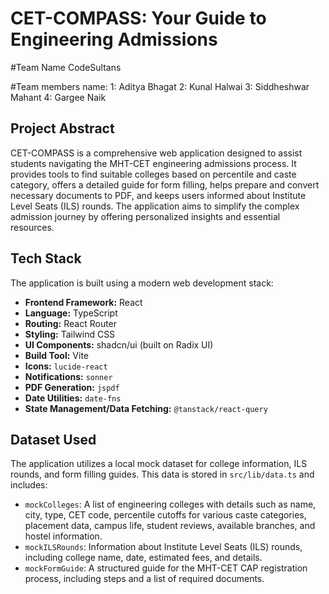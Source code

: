 # CET-COMPASS: Your Guide to Engineering Admissions

#Team Name 
CodeSultans

#Team members name:
1: Aditya Bhagat
2: Kunal Halwai
3: Siddheshwar Mahant
4: Gargee Naik 

  
## Project Abstract
CET-COMPASS is a comprehensive web application designed to assist students navigating the MHT-CET engineering admissions process. It provides tools to find suitable colleges based on percentile and caste category, offers a detailed guide for form filling, helps prepare and convert necessary documents to PDF, and keeps users informed about Institute Level Seats (ILS) rounds. The application aims to simplify the complex admission journey by offering personalized insights and essential resources.

## Tech Stack
The application is built using a modern web development stack:
-   **Frontend Framework:** React
-   **Language:** TypeScript
-   **Routing:** React Router
-   **Styling:** Tailwind CSS
-   **UI Components:** shadcn/ui (built on Radix UI)
-   **Build Tool:** Vite
-   **Icons:** `lucide-react`
-   **Notifications:** `sonner`
-   **PDF Generation:** `jspdf`
-   **Date Utilities:** `date-fns`
-   **State Management/Data Fetching:** `@tanstack/react-query`

## Dataset Used
The application utilizes a local mock dataset for college information, ILS rounds, and form filling guides. This data is stored in `src/lib/data.ts` and includes:
-   `mockColleges`: A list of engineering colleges with details such as name, city, type, CET code, percentile cutoffs for various caste categories, placement data, campus life, student reviews, available branches, and hostel information.
-   `mockILSRounds`: Information about Institute Level Seats (ILS) rounds, including college name, date, estimated fees, and details.
-   `mockFormGuide`: A structured guide for the MHT-CET CAP registration process, including steps and a list of required documents.